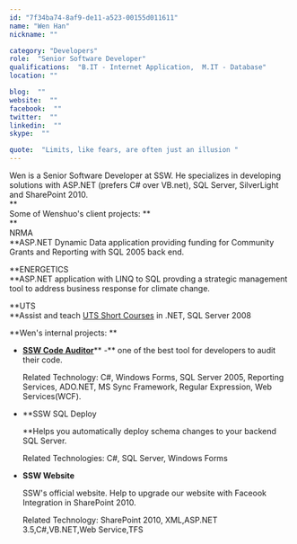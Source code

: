 ```yaml
---
id: "7f34ba74-8af9-de11-a523-00155d011611"
name: "Wen Han"
nickname: ""

category: "Developers"
role:  "Senior Software Developer"
qualifications:  "B.IT - Internet Application,  M.IT - Database"
location: ""

blog:  ""
website:  ""
facebook:  ""
twitter:  ""
linkedin:  ""
skype:  ""

quote:  "Limits, like fears, are often just an illusion "
---
```


Wen is a Senior Software Developer at SSW. He specializes in developing solutions with ASP.NET (prefers C# over VB.net), SQL Server, SilverLight and SharePoint 2010.  
 **  
 Some of Wenshuo's client projects: **  
 **  
 NRMA   
 **ASP.NET Dynamic Data application providing funding for Community Grants and Reporting with SQL 2005 back end.

**ENERGETICS  
 **ASP.NET application with LINQ to SQL provding a strategic management tool to address business response for climate change.  

 **UTS   
 **Assist and teach [UTS Short Courses](http://www.feit.uts.edu.au/courses/short/index.html) in .NET, SQL Server 2008  

 **Wen's internal projects: **

*   [**SSW Code Auditor**](http://www.ssw.com.au/ssw/codeauditor/)** -** one of the best tool for developers to audit their code.  

    Related Technology: C#, Windows Forms, SQL Server 2005, Reporting Services, ADO.NET, MS Sync Framework, Regular Expression, Web Services(WCF). 
*   **SSW SQL Deploy  

    **Helps you automatically deploy schema changes to your backend SQL Server.  

    Related Technologies: C#, SQL Server, Windows Forms 
*   **SSW Website**   

    SSW's official website. Help to upgrade our website with Faceook Integration in SharePoint 2010.  

    Related Technology: SharePoint 2010, XML,ASP.NET 3.5,C#,VB.NET,Web Service,TFS 